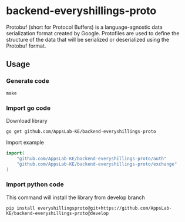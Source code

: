 # backend-everyshillings-proto

Protobuf (short for Protocol Buffers) is a language-agnostic data serialization format created by Google. 
Protofiles are used to define the structure of the data that will be serialized or deserialized using the Protobuf format. 



## Usage
### Generate code
```shell
make
```

### Import go code
Download library

```shell
go get github.com/AppsLab-KE/backend-everyshillings-proto
```
Import example
```go
import(
	"github.com/AppsLab-KE/backend-everyshillings-proto/auth"
	"github.com/AppsLab-KE/backend-everyshillings-proto/exchange"
)
```

### Import python code
This command will install the library from develop branch
```shell
pip install everyshillingsproto@git+https://github.com/AppsLab-KE/backend-everyshillings-proto@develop
```
